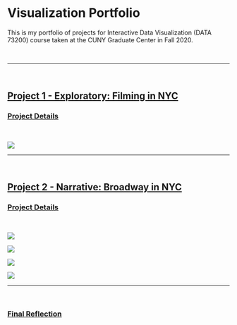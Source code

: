 # Visualization Portfolio
This is my portfolio of projects for Interactive Data Visualization (DATA 73200) course taken at the CUNY Graduate Center in Fall 2020.

<br />

-----------
<br />

## [Project 1 - Exploratory: Filming in NYC](https://beyenidogan.github.io/Viz-Portfolio/Exploratory-Filming-in-NYC/)

### [Project Details](https://github.com/beyenidogan/Viz-Portfolio/tree/main/Exploratory-Filming-in-NYC)

<br />

![](https://github.com/beyenidogan/Viz-Portfolio/blob/main/assets/Documents/Exploratory_thumbnail.png)


-----------
<br />

## [Project 2 - Narrative: Broadway in NYC](https://beyenidogan.github.io/Viz-Portfolio/Narrative-Broadway/)

### [Project Details](https://github.com/beyenidogan/Viz-Portfolio/tree/main/Narrative-Broadway/)

<br />

![](https://github.com/beyenidogan/Viz-Portfolio/blob/main/assets/Documents/Narrative_Image1.png)

![](https://github.com/beyenidogan/Viz-Portfolio/blob/main/assets/Documents/Narrative_Image2.png)

![](https://github.com/beyenidogan/Viz-Portfolio/blob/main/assets/Documents/Narrative_Image3.png)

![](https://github.com/beyenidogan/Viz-Portfolio/blob/main/assets/Documents/Narrative_Image4.png)

-----------
<br />

### [Final Reflection](https://github.com/beyenidogan/Viz-Portfolio/blob/main/assets/Documents/Final_Reflection.pdf)

